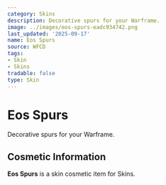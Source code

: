 ```yaml
---
category: Skins
description: Decorative spurs for your Warframe.
image: ../images/eos-spurs-eadc934742.png
last_updated: '2025-09-17'
name: Eos Spurs
source: WFCD
tags:
- Skin
- Skins
tradable: false
type: Skin
---
```


# Eos Spurs

Decorative spurs for your Warframe.

## Cosmetic Information

**Eos Spurs** is a skin cosmetic item for Skins.

